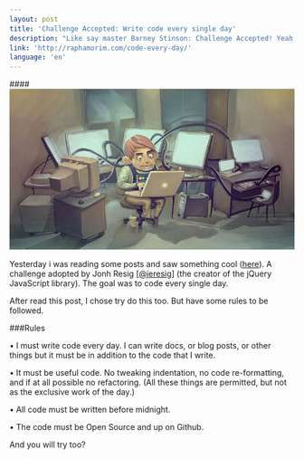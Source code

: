 ```yaml
---
layout: post
title: 'Challenge Accepted: Write code every single day'
description: "Like say master Barney Stinson: Challenge Accepted! Yeah, from now i'll write code every single day...."
link: 'http://raphamorim.com/code-every-day/'
language: 'en'
---
```


####<img src="/assets/images/posts/code-every-single-day.jpg" alt="code every day" />

Yesterday i was reading some posts and saw something cool ([here](http://ejohn.org/blog/write-code-every-day/)). A challenge adopted by Jonh Resig [[@jeresig](https://twitter.com/jeresig)] (the creator of the jQuery JavaScript library). The goal was to code every single day.

<!-- more -->

After read this post, I chose try do this too. But  have some rules to be followed.

###Rules

• I must write code every day. I can write docs, or blog posts, or other things but it must be in addition to the code that I write.

• It must be useful code. No tweaking indentation, no code re-formatting, and if at all possible no refactoring. (All these things are permitted, but not as the exclusive work of the day.)

• All code must be written before midnight.

• The code must be Open Source and up on Github.


And you will try too?
